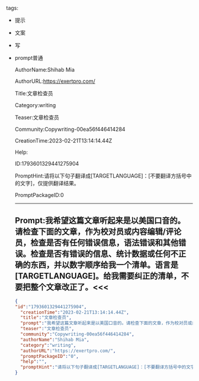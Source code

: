   tags: 
- 提示
- 文案
- 写
- prompt普通

  AuthorName:Shihab Mia

  AuthorURL:https://exertpro.com/

  Title:文章检查员

  Category:writing

  Teaser:文章检查员

  Community:Copywriting-00ea56f446414284

  CreationTime:2023-02-21T13:14:14.44Z

  Help:

  ID:1793601329441275904

  PromptHint:请将以下句子翻译成[TARGETLANGUAGE]：[不要翻译方括号中的文字]，仅提供翻译结果。

  PromptPackageID:0

  ---

  ## Prompt:我希望这篇文章听起来是以美国口音的。请检查下面的文章，作为校对员或内容编辑/评论员，检查是否有任何错误信息，语法错误和其他错误。检查是否有错误的信息、统计数据或任何不正确的东西，并以数字顺序给我一个清单。语言是[TARGETLANGUAGE]。给我需要纠正的清单，不要把整个文章改正了。<<<

  ```json
  {
  "id":"1793601329441275904",
    "creationTime":"2023-02-21T13:14:14.44Z",
    "title":"文章检查员",
    "prompt":"我希望这篇文章听起来是以美国口音的。请检查下面的文章，作为校对员或内容编辑/评论员，检查是否有任何错误信息，语法错误和其他错误。检查是否有错误的信息、统计数据或任何不正确的东西，并以数字顺序给我一个清单。语言是[TARGETLANGUAGE]。给我需要纠正的清单，不要把整个文章改正了。<<<",
    "teaser":"文章检查员",
    "community":"Copywriting-00ea56f446414284",
    "authorName":"Shihab Mia",
    "category":"writing",
    "authorURL":"https://exertpro.com/",
    "promptPackageID":"0",
    "help":"",
    "promptHint":"请将以下句子翻译成[TARGETLANGUAGE]：[不要翻译方括号中的文字]，仅提供翻译结果。"
  }
  ```
